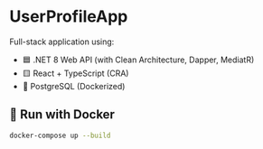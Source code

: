 # UserProfileApp

Full-stack application using:

- 🟦 .NET 8 Web API (with Clean Architecture, Dapper, MediatR)
- 🟨 React + TypeScript (CRA)
- 🐘 PostgreSQL (Dockerized)

## 🐳 Run with Docker

```bash
docker-compose up --build
```

